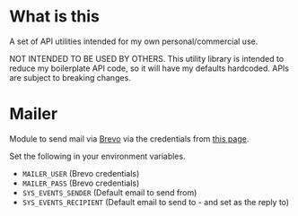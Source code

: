 # What is this

A set of API utilities intended for my own personal/commercial use.

NOT INTENDED TO BE USED BY OTHERS. This utility library is intended to reduce my boilerplate API code, so it
will have my defaults hardcoded. APIs are subject to breaking changes.

# Mailer

Module to send mail via [Brevo](https://brevo.com) via the credentials from [this page](https://app.brevo.com/settings/keys/smtp).

Set the following in your environment variables.

- `MAILER_USER` (Brevo credentials)
- `MAILER_PASS` (Brevo credentials)
- `SYS_EVENTS_SENDER` (Default email to send from)
- `SYS_EVENTS_RECIPIENT` (Default email to send to - and set as the reply to)
